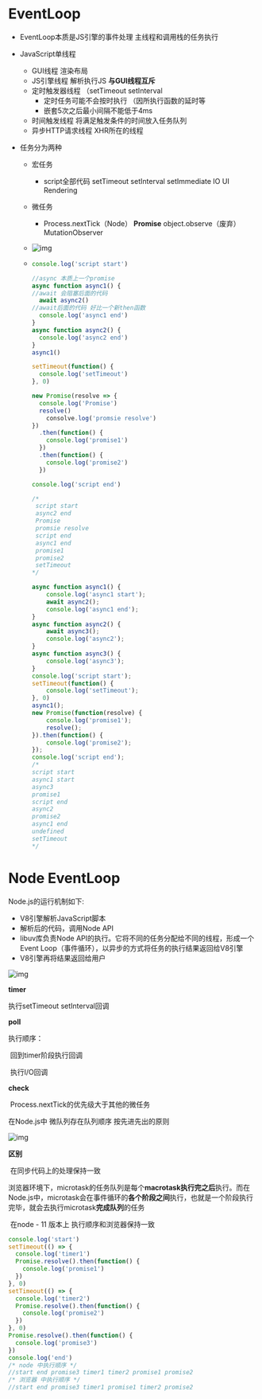 # EventLoop

- EventLoop本质是JS引擎的事件处理 主线程和调用栈的任务执行 

- JavaScript单线程

  - GUI线程 渲染布局
  - JS引擎线程 解析执行JS  **与GUI线程互斥**
  - 定时触发器线程 （setTimeout setInterval
    - 定时任务可能不会按时执行 （因所执行函数的延时等
    - 嵌套5次之后最小间隔不能低于4ms
  - 时间触发线程 将满足触发条件的时间放入任务队列
  - 异步HTTP请求线程 XHR所在的线程

- 任务分为两种 

  - 宏任务
    - script全部代码 setTimeout setInterval setImmediate IO UI Rendering

  - 微任务

    - Process.nextTick（Node） **Promise**  object.observe（废弃） MutationObserver

  - ![img](https://p1-jj.byteimg.com/tos-cn-i-t2oaga2asx/gold-user-assets/2019/1/18/16860ae5ad02f993~tplv-t2oaga2asx-watermark.awebp)

  - ```javascript
    console.log('script start')
    
    //async 本质上一个promise
    async function async1() {
    //await 会阻塞后面的代码
      await async2()
    //await后面的代码 好比一个新then函数
      console.log('async1 end')
    }
    async function async2() {
      console.log('async2 end') 
    }
    async1()
    
    setTimeout(function() {
      console.log('setTimeout')
    }, 0)
    
    new Promise(resolve => {
      console.log('Promise')
      resolve()
        consolve.log('promsie resolve')
    })
      .then(function() {
        console.log('promise1')
      })
      .then(function() {
        console.log('promise2')
      })
    
    console.log('script end')
    
    /*
     script start
     async2 end
     Promise
     promsie resolve
     script end
     async1 end
     promise1
     promise2
     setTimeout
    */
    
    async function async1() {
        console.log('async1 start');
        await async2();                
        console.log('async1 end');
    }
    async function async2() {
        await async3(); 
        console.log('async2');
    }
    async function async3() {
        console.log('async3');
    }
    console.log('script start');
    setTimeout(function() {
        console.log('setTimeout');
    }, 0)
    async1();
    new Promise(function(resolve) {
        console.log('promise1');
        resolve();
    }).then(function() {
        console.log('promise2');
    });
    console.log('script end');
    /*
    script start
    async1 start
    async3
    promise1
    script end
    async2
    promise2
    async1 end
    undefined
    setTimeout
    */
    ```



# Node EventLoop

Node.js的运行机制如下:

- V8引擎解析JavaScript脚本
- 解析后的代码，调用Node API
- libuv库负责Node API的执行。它将不同的任务分配给不同的线程，形成一个Event Loop（事件循环），以异步的方式将任务的执行结果返回给V8引擎
- V8引擎再将结果返回给用户

![img](https://p1-jj.byteimg.com/tos-cn-i-t2oaga2asx/gold-user-assets/2019/1/12/16841bd9860c1ee9~tplv-t2oaga2asx-zoom-in-crop-mark:1304:0:0:0.awebp)

**timer**

执行setTimeout setInterval回调

**poll**

执行顺序：

​	回到timer阶段执行回调

​	执行I/O回调

**check**

​	Process.nextTick的优先级大于其他的微任务

在Node.js中 微队列存在队列顺序 按先进先出的原则

![img](https://p1-jj.byteimg.com/tos-cn-i-t2oaga2asx/gold-user-assets/2019/1/12/16841d5f85468047~tplv-t2oaga2asx-zoom-in-crop-mark:1304:0:0:0.awebp)

**区别**

​	在同步代码上的处理保持一致

​	浏览器环境下，microtask的任务队列是每个**macrotask执行完之后**执行。而在Node.js中，microtask会在事件循环的**各个阶段之间**执行，也就是一个阶段执行完毕，就会去执行microtask**完成队列**的任务

​	在node - 11 版本上 执行顺序和浏览器保持一致

```javascript
console.log('start')
setTimeout(() => {
  console.log('timer1')
  Promise.resolve().then(function() {
    console.log('promise1')
  })
}, 0)
setTimeout(() => {
  console.log('timer2')
  Promise.resolve().then(function() {
    console.log('promise2')
  })
}, 0)
Promise.resolve().then(function() {
  console.log('promise3')
})
console.log('end')
/* node 中执行顺序 */
//start end promise3 timer1 timer2 promise1 promise2
/* 浏览器 中执行顺序 */
//start end promise3 timer1 promise1 timer2 promise2
```

